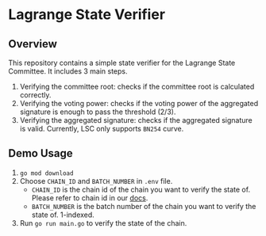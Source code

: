# Lagrange State Verifier

## Overview

This repository contains a simple state verifier for the Lagrange State Committee. It includes 3 main steps.

1. Verifying the committee root: checks if the committee root is calculated correctly.
2. Verifying the voting power: checks if the voting power of the aggregated signature is enough to pass the threshold (2/3).
3. Verifying the aggregated signature: checks if the aggregated signature is valid. Currently, LSC only supports `BN254` curve.

## Demo Usage

1. `go mod download`
2. Choose `CHAIN_ID` and `BATCH_NUMBER` in `.env` file.
   - `CHAIN_ID` is the chain id of the chain you want to verify the state of. Please refer to chain id in our [docs](https://docs.lagrange.dev/state-committees/operator-guide/supported-chains).
   - `BATCH_NUMBER` is the batch number of the chain you want to verify the state of. 1-indexed.
3. Run `go run main.go` to verify the state of the chain.
